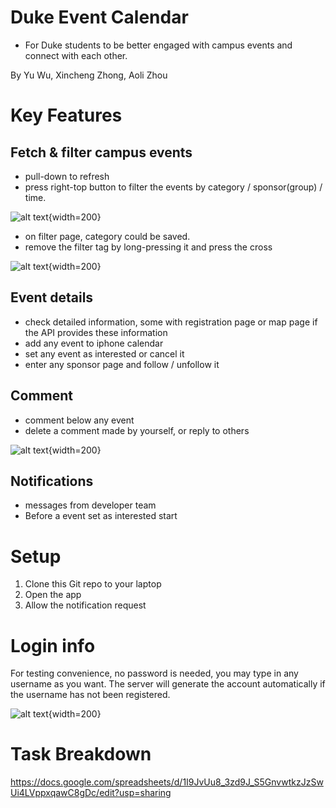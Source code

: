 # Duke Event Calendar
- For Duke students to be better engaged with campus events and connect with each other.

By Yu Wu, Xincheng Zhong, Aoli Zhou

# Key Features
## Fetch & filter campus events 
- pull-down to refresh
- press right-top button to filter the events by category / sponsor(group) / time.
 
![alt text](https://gitlab.oit.duke.edu/kits/ECE-564-01-F23/projects/new-bee/-/raw/main/ReadmeImg/refresh.png?ref_type=heads){width=200}
- on filter page, category could be saved.
- remove the filter tag by long-pressing it and press the cross

![alt text](https://gitlab.oit.duke.edu/kits/ECE-564-01-F23/projects/new-bee/-/raw/main/ReadmeImg/filterpage.jpeg?ref_type=heads){width=200}

## Event details
- check detailed information, some with registration page or map page if the API provides these information
- add any event to iphone calendar
- set any event as interested or cancel it
- enter any sponsor page and follow / unfollow it

## Comment
- comment below any event
- delete a comment made by yourself, or reply to others

![alt text](https://gitlab.oit.duke.edu/kits/ECE-564-01-F23/projects/new-bee/-/raw/main/ReadmeImg/%20comment.png?ref_type=heads){width=200}

## Notifications
- messages from developer team
- Before a event set as interested start


# Setup
1. Clone this Git repo to your laptop
2. Open the app
3. Allow the notification request

# Login info
For testing convenience, no password is needed, you may type in any username as you want. The server will generate the account automatically if the username has not been registered.

![alt text](https://gitlab.oit.duke.edu/kits/ECE-564-01-F23/projects/new-bee/-/raw/main/ReadmeImg/loginpage.jpeg?ref_type=heads){width=200}

# Task Breakdown 
https://docs.google.com/spreadsheets/d/1I9JvUu8_3zd9J_S5GnvwtkzJzSwUi4LVppxqawC8gDc/edit?usp=sharing


